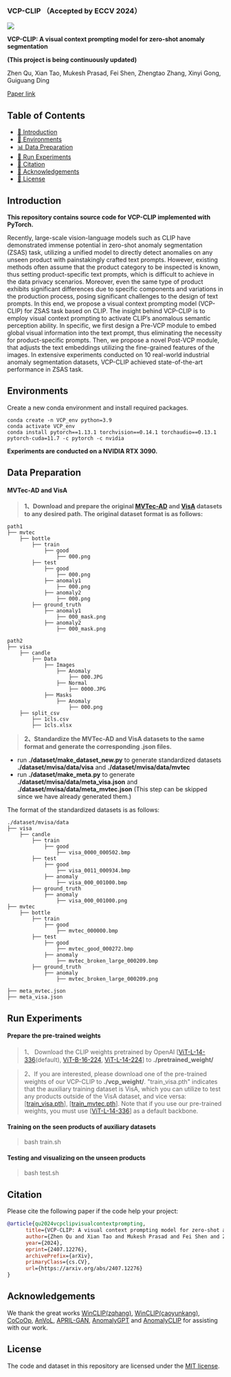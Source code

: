 ### VCP-CLIP （Accepted by ECCV 2024）
![](figures/Framework.png)

**VCP-CLIP: A visual context prompting model for zero-shot anomaly segmentation**

**(This project is being continuously updated)**

Zhen Qu, Xian Tao, Mukesh Prasad, Fei Shen, Zhengtao Zhang, Xinyi Gong, Guiguang Ding

[Paper link](https://arxiv.org/pdf/2407.12276)

## Table of Contents
* [📖 Introduction](#introduction)
* [🔧 Environments](#environments)
* [📊 Data Preparation](#data-preparation)
* [🚀 Run Experiments](#run-experiments)
* [🔗 Citation](#citation)
* [🙏 Acknowledgements](#acknowledgements)
* [📜 License](#license)

## Introduction
**This repository contains source code for VCP-CLIP implemented with PyTorch.** 


Recently, large-scale vision-language models such as CLIP have demonstrated immense potential in zero-shot anomaly segmentation (ZSAS) task, utilizing a unified model to directly detect anomalies on any unseen product with painstakingly crafted text prompts. However, existing methods often assume that the product category to be inspected is known, thus setting product-specific text prompts, which is difficult to achieve in the data privacy scenarios. Moreover, even the same type of product exhibits significant differences due to specific components and variations in the production process, posing significant challenges to the design of text prompts. In this end, we propose a visual context prompting model (VCP-CLIP) for ZSAS task based on CLIP. The insight behind VCP-CLIP is to employ visual context prompting to activate CLIP’s anomalous semantic perception ability. In specific, we first design a Pre-VCP module to embed global visual information into the text prompt, thus eliminating the necessity for product-specific prompts. Then, we propose a novel Post-VCP module, that adjusts the text embeddings utilizing the fine-grained features of the images. In extensive experiments conducted on 10 real-world industrial anomaly segmentation datasets, VCP-CLIP achieved state-of-the-art performance in ZSAS task.


## Environments
Create a new conda environment and install required packages.
```
conda create -n VCP_env python=3.9
conda activate VCP_env
conda install pytorch==1.13.1 torchvision==0.14.1 torchaudio==0.13.1 pytorch-cuda=11.7 -c pytorch -c nvidia
```

**Experiments are conducted on a NVIDIA RTX 3090.**


## Data Preparation
 
#### MVTec-AD and VisA 

> **1、Download and prepare the original [MVTec-AD](https://www.mvtec.com/company/research/datasets/mvtec-ad) and [VisA](https://amazon-visual-anomaly.s3.us-west-2.amazonaws.com/VisA_20220922.tar) datasets to any desired path. The original dataset format is as follows:**

```
path1
├── mvtec
    ├── bottle
        ├── train
            ├── good
                ├── 000.png
        ├── test
            ├── good
                ├── 000.png
            ├── anomaly1
                ├── 000.png
            ├── anomaly2
                ├── 000.png
        ├── ground_truth
            ├── anomaly1
                ├── 000_mask.png
            ├── anomaly2
                ├── 000_mask.png
```

```
path2
├── visa
    ├── candle
        ├── Data
            ├── Images
                ├── Anomaly
                    ├── 000.JPG
                ├── Normal
                    ├── 0000.JPG
            ├── Masks
                ├── Anomaly
                    ├── 000.png
    ├── split_csv
        ├── 1cls.csv
        ├── 1cls.xlsx
```

> **2、Standardize the MVTec-AD and VisA datasets to the same format and generate the corresponding .json files.**

- run **./dataset/make_dataset_new.py** to generate standardized datasets **./dataset/mvisa/data/visa** and **./dataset/mvisa/data/mvtec**
- run **./dataset/make_meta.py** to generate **./dataset/mvisa/data/meta_visa.json** and **./dataset/mvisa/data/meta_mvtec.json** (This step can be skipped since we have already generated them.)

The format of the standardized datasets is as follows:

```
./dataset/mvisa/data
├── visa
    ├── candle
        ├── train
            ├── good
                ├── visa_0000_000502.bmp
        ├── test
            ├── good
                ├── visa_0011_000934.bmp
            ├── anomaly
                ├── visa_000_001000.bmp
        ├── ground_truth
            ├── anomaly
                ├── visa_000_001000.png
├── mvtec
    ├── bottle
        ├── train
            ├── good
                ├── mvtec_000000.bmp
        ├── test
            ├── good
                ├── mvtec_good_000272.bmp
            ├── anomaly
                ├── mvtec_broken_large_000209.bmp
        ├── ground_truth
            ├── anomaly
                ├── mvtec_broken_large_000209.png

├── meta_mvtec.json
├── meta_visa.json
```

## Run Experiments

#### Prepare the pre-trained weights
> 1、 Download the CLIP weights pretrained by OpenAI [[ViT-L-14-336](https://openaipublic.azureedge.net/clip/models/3035c92b350959924f9f00213499208652fc7ea050643e8b385c2dac08641f02/ViT-L-14-336px.pt)(default),  [ViT-B-16-224](https://openaipublic.azureedge.net/clip/models/5806e77cd80f8b59890b7e101eabd078d9fb84e6937f9e85e4ecb61988df416f/ViT-B-16.pt), [ViT-L-14-224](https://openaipublic.azureedge.net/clip/models/b8cca3fd41ae0c99ba7e8951adf17d267cdb84cd88be6f7c2e0eca1737a03836/ViT-L-14.pt)] to **./pretrained_weight/**

> 2、If you are interested, please download one of the pre-trained weights of our VCP-CLIP to **./vcp_weight/**. "train_visa.pth" indicates that the auxiliary training dataset is VisA, which you can utilize to test any products outside of the VisA dataset, and vice versa:   [[train_visa.pth](https://drive.google.com/file/d/1MOTaN2hf6ejraTzax6Fnr0fa_b2ZMzjN/view?usp=drive_link)], [[train_mvtec.pth](https://drive.google.com/file/d/1uJE25wx2OgSbVPMhR2rbOO5ey0r9UkTr/view?usp=drive_link)]. Note that if you use our pre-trained weights, you must use [[ViT-L-14-336](https://openaipublic.azureedge.net/clip/models/3035c92b350959924f9f00213499208652fc7ea050643e8b385c2dac08641f02/ViT-L-14-336px.pt)] as a default backbone.

#### Training on the seen products of auxiliary datasets

> bash train.sh

#### Testing and visualizing on the unseen products

> bash test.sh


## Citation
Please cite the following paper if the code help your project:

```bibtex
@article{qu2024vcpclipvisualcontextprompting,
      title={VCP-CLIP: A visual context prompting model for zero-shot anomaly segmentation}, 
      author={Zhen Qu and Xian Tao and Mukesh Prasad and Fei Shen and Zhengtao Zhang and Xinyi Gong and Guiguang Ding},
      year={2024},
      eprint={2407.12276},
      archivePrefix={arXiv},
      primaryClass={cs.CV},
      url={https://arxiv.org/abs/2407.12276}
}
```

## Acknowledgements

We thank the great works [WinCLIP(zqhang)](https://github.com/zqhang/Accurate-WinCLIP-pytorch), [WinCLIP(caoyunkang)](https://github.com/caoyunkang/WinClip), [CoCoOp](https://github.com/KaiyangZhou/CoOp), [AnVoL](https://github.com/hq-deng/AnoVL), [APRIL-GAN](https://github.com/ByChelsea/VAND-APRIL-GAN), [AnomalyGPT](https://github.com/CASIA-IVA-Lab/AnomalyGPT) and [AnomalyCLIP](https://github.com/zqhang/AnomalyCLIP) for assisting with our work.

## License
The code and dataset in this repository are licensed under the [MIT license](https://mit-license.org/).
